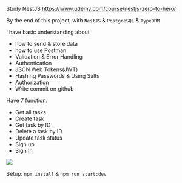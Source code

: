 Study NestJS https://www.udemy.com/course/nestjs-zero-to-hero/

By the end of this project, with `NestJS` & `PostgreSQL` & `TypeORM`

i have basic understanding about

- how to send & store data
- how to use Postman
- Validation & Error Handling
- Authentication
- JSON Web Tokens(JWT)
- Hashing Passwords & Using Salts
- Authorization
- Write commit on github

Have 7 function:

- Get all tasks
- Create task
- Get task by ID
- Delete a task by ID
- Update task status
- Sign up
- Sign In

<img src="https://i.imgur.com/uKpc1U6.png" />

Setup: `npm install` & `npm run start:dev`
